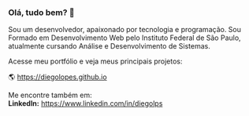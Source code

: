### Olá, tudo bem? 👋

Sou um desenvolvedor, apaixonado por tecnologia e programação. Sou Formado em Desenvolvimento Web pelo Instituto Federal de São Paulo, atualmente cursando Análise e Desenvolvimento de Sistemas.

Acesse meu portfólio e veja meus principais projetos:  
  
🌎 <https://diegolopes.github.io>  
  
Me encontre também em:  
**LinkedIn:** <https://www.linkedin.com/in/diegolps>

